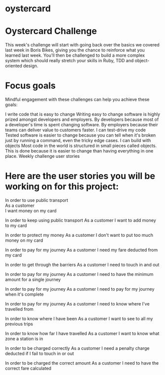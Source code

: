 # oystercard

# Oystercard Challenge
This week's challenge will start with going back over the basics we covered last week in Boris Bikes, giving you the chance to reinforce what you learned last week. You'll then be challenged to build a more complex system which should really stretch your skills in Ruby, TDD and object-oriented design.

# Focus goals
Mindful engagement with these challenges can help you achieve these goals:

I write code that is easy to change
Writing easy to change software is highly prized amongst developers and employers. By developers because most of a developer's time is spent changing software. By employers because their teams can deliver value to customers faster.
I can test-drive my code
Tested software is easier to change because you can tell when it's broken just by running a command, even the tricky edge cases.
I can build with objects
Most code in the world is structured in small pieces called objects. This is done because it is easier to change than having everything in one place.
Weekly challenge user stories
# Here are the user stories you will be working on for this project:

In order to use public transport                 
As a customer              
I want money on my card            

In order to keep using public transport
As a customer
I want to add money to my card

In order to protect my money
As a customer
I don't want to put too much money on my card

In order to pay for my journey
As a customer
I need my fare deducted from my card

In order to get through the barriers
As a customer
I need to touch in and out

In order to pay for my journey
As a customer
I need to have the minimum amount for a single journey

In order to pay for my journey
As a customer
I need to pay for my journey when it's complete

In order to pay for my journey
As a customer
I need to know where I've travelled from

In order to know where I have been
As a customer
I want to see to all my previous trips

In order to know how far I have travelled
As a customer
I want to know what zone a station is in

In order to be charged correctly
As a customer
I need a penalty charge deducted if I fail to touch in or out

In order to be charged the correct amount
As a customer
I need to have the correct fare calculated
